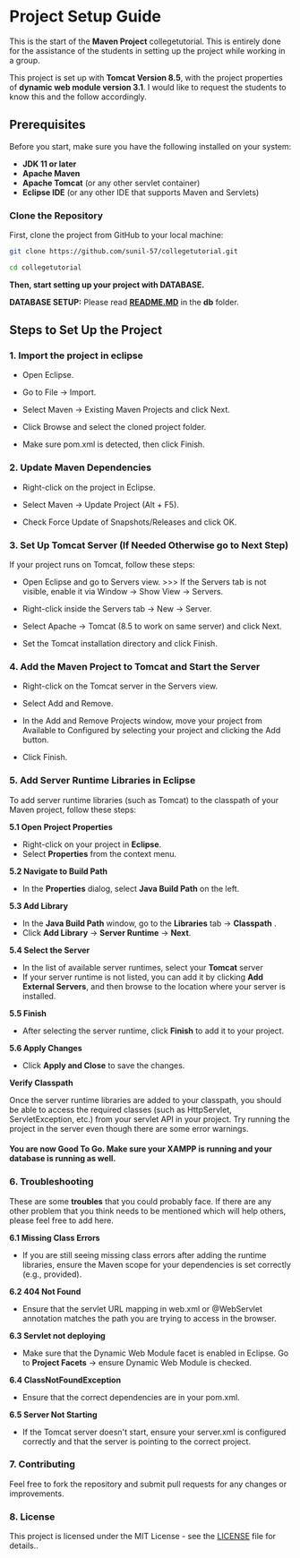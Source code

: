# Project Setup Guide

This is the start of the **Maven Project** collegetutorial. This is entirely done for the assistance of the students in setting up the project while working in a group.

This project is set up with **Tomcat Version 8.5**, with the project properties of **dynamic web module version 3.1**. I would like to request the students to know this and the follow accordingly. 

## Prerequisites
Before you start, make sure you have the following installed on your system:
- **JDK 11 or later**
- **Apache Maven**
- **Apache Tomcat** (or any other servlet container)
- **Eclipse IDE** (or any other IDE that supports Maven and Servlets)

### Clone the Repository

First, clone the project from GitHub to your local machine:

```bash
git clone https://github.com/sunil-57/collegetutorial.git

cd collegetutorial
```

**Then, start setting up your project with **DATABASE**.**

**DATABASE SETUP:** Please read [**README.MD**](./src/main/webapp/db/README.md) in the **db** folder. 

## Steps to Set Up the Project

### 1. Import the project in eclipse

- Open Eclipse.

- Go to File → Import.

- Select Maven → Existing Maven Projects and click Next.

- Click Browse and select the cloned project folder.

- Make sure pom.xml is detected, then click Finish.

### 2. Update Maven Dependencies

- Right-click on the project in Eclipse.

- Select Maven → Update Project (Alt + F5).

- Check Force Update of Snapshots/Releases and click OK.

### 3. Set Up Tomcat Server (If Needed Otherwise go to Next Step)

If your project runs on Tomcat, follow these steps:

- Open Eclipse and go to Servers view. >>> If the Servers tab is not visible, enable it via Window → Show View → Servers.

- Right-click inside the Servers tab → New → Server.

- Select Apache → Tomcat (8.5 to work on same server) and click Next.

- Set the Tomcat installation directory and click Finish.

### 4. Add the Maven Project to Tomcat and Start the Server

- Right-click on the Tomcat server in the Servers view.

- Select Add and Remove.

- In the Add and Remove Projects window, move your project from Available to Configured by selecting your project and clicking the Add button.

- Click Finish.

### 5. Add Server Runtime Libraries in Eclipse

To add server runtime libraries (such as Tomcat) to the classpath of your Maven project, follow these steps:

**5.1 Open Project Properties**
- Right-click on your project in **Eclipse**.
- Select **Properties** from the context menu.

**5.2 Navigate to Build Path**
- In the **Properties** dialog, select **Java Build Path** on the left.

**5.3 Add Library**
- In the **Java Build Path** window, go to the **Libraries** tab -> **Classpath** .
- Click **Add Library** → **Server Runtime** → **Next**.

**5.4 Select the Server**
- In the list of available server runtimes, select your **Tomcat** server
- If your server runtime is not listed, you can add it by clicking **Add External Servers**, and then browse to the location where your server is installed.

**5.5 Finish**
- After selecting the server runtime, click **Finish** to add it to your project.

**5.6 Apply Changes**
- Click **Apply and Close** to save the changes.

**Verify Classpath**

Once the server runtime libraries are added to your classpath, you should be able to access the required classes (such as HttpServlet, ServletException, etc.) from your servlet API in your project. Try running the project in the server even though there are some error warnings.

#### You are now Good To Go. Make sure your XAMPP is running and your database is running as well.

### 6. Troubleshooting

These are some **troubles** that you could probably face. If there are any other problem that you think needs to be mentioned which will help others, please feel free to add here.

**6.1 Missing Class Errors**
- If you are still seeing missing class errors after adding the runtime libraries, ensure the Maven scope for your dependencies is set correctly (e.g., provided).

**6.2 404 Not Found**
- Ensure that the servlet URL mapping in web.xml or @WebServlet annotation matches the path you are trying to access in the browser.

**6.3 Servlet not deploying**
- Make sure that the Dynamic Web Module facet is enabled in Eclipse. Go to **Project Facets** → ensure Dynamic Web Module is checked.

**6.4 ClassNotFoundException**
- Ensure that the correct dependencies are in your pom.xml.

**6.5 Server Not Starting**
- If the Tomcat server doesn't start, ensure your server.xml is configured correctly and that the server is pointing to the correct project.

### 7. Contributing
Feel free to fork the repository and submit pull requests for any changes or improvements.

### 8. License
This project is licensed under the MIT License - see the [LICENSE](./LICENSE) file for details..
